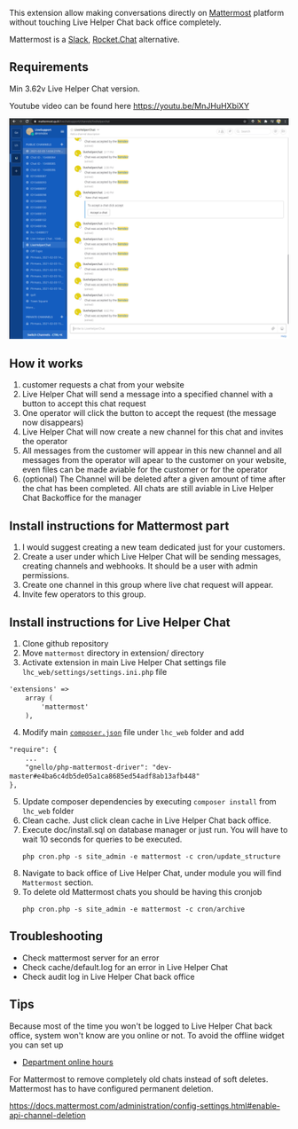 This extension allow making conversations directly on [Mattermost](https://mattermost.com/) platform without touching Live Helper Chat back office completely.

Mattermost is a [Slack](https://slack.com/), [Rocket.Chat](https://rocket.chat/) alternative.

## Requirements

Min 3.62v Live Helper Chat version.

Youtube video can be found here https://youtu.be/MnJHuHXbiXY

![See image](https://raw.githubusercontent.com/LiveHelperChat/mattermost/main/doc/screenshot.png)

## How it works

1. customer requests a chat from your website
2. Live Helper Chat will send a message into a specified channel with a button to accept this chat request
3. One operator will click the button to accept the request (the message now disappears)
4. Live Helper Chat will now create a new channel for this chat and invites the operator
5. All messages from the customer will appear in this new channel and all messages from the operator will apear to the customer on your website, even files can be made aviable for the customer or for the operator
6. (optional) The Channel will be deleted after a given amount of time after the chat has been completed. All chats are still aviable in Live Helper Chat Backoffice for the manager

## Install instructions for Mattermost part

1. I would suggest creating a new team dedicated just for your customers.
2. Create a user under which Live Helper Chat will be sending messages, creating channels and webhooks. It should be a user with admin permissions.
3. Create one channel in this group where live chat request will appear.
4. Invite few operators to this group.

## Install instructions for Live Helper Chat

1. Clone github repository
2. Move `mattermost` directory in extension/ directory
3. Activate extension in main Live Helper Chat settings file `lhc_web/settings/settings.ini.php` file
``` 
'extensions' => 
    array (          
        'mattermost'
    ),
```
4. Modify main [`composer.json`](https://github.com/LiveHelperChat/livehelperchat/blob/master/lhc_web/composer.json#L50) file under `lhc_web` folder and add 
``` 
"require": {
    ...
    "gnello/php-mattermost-driver": "dev-master#e4ba6c4db5de05a1ca8685ed54adf8ab13afb448"
},
``` 
5. Update composer dependencies by executing `composer install` from `lhc_web` folder
6. Clean cache. Just click clean cache in Live Helper Chat back office.
7. Execute doc/install.sql on database manager or just run. You will have to wait 10 seconds for queries to be executed.
    ```
    php cron.php -s site_admin -e mattermost -c cron/update_structure
    ```
8. Navigate to back office of Live Helper Chat, under module you will find `Mattermost` section.
9. To delete old Mattermost chats you should be having this cronjob
    ```
    php cron.php -s site_admin -e mattermost -c cron/archive
    ```

## Troubleshooting

* Check mattermost server for an error
* Check cache/default.log for an error in Live Helper Chat
* Check audit log in Live Helper Chat back office

## Tips

Because most of the time you won't be logged to Live Helper Chat back office, system won't know are you online or not. To avoid the offline widget you can set up

* [Department online hours](https://doc.livehelperchat.com/docs/department/department/#automate-online-hours)

For Mattermost to remove completely old chats instead of soft deletes. Mattermost has to have configured permanent deletion. 

https://docs.mattermost.com/administration/config-settings.html#enable-api-channel-deletion